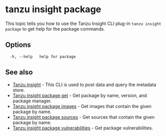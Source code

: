 # tanzu insight package

This topic tells you how to use the Tanzu Insight CLI plug-in 
`tanzu insight package` to get help for the package commands.

## <a id='options'></a>Options

```console
  -h, --help   help for package
```

## <a id='see-also'></a>See also

* [Tanzu insight](insight.md)	 - This CLI is used to post data and query the metadata store.
* [Tanzu insight package get](insight-package-get.md)	 - Get package by name, version, and package manager.
* [Tanzu insight package images](insight-package-images.md)	 - Get images that contain the given package by name.
* [Tanzu insight package sources](insight-package-sources.md)	 - Get sources that contain the given package by name.
* [Tanzu insight package vulnerabilities](insight-package-vulnerabilities.md)	 - Get package vulnerabilities.
